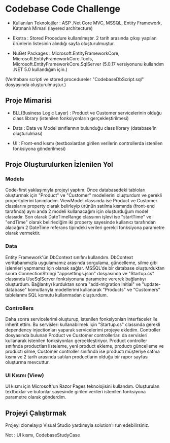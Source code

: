 # Codebase Code Challenge

- Kullanılan Teknolojiler : ASP .Net Core MVC, MSSQL, Entity Framework, Katmanlı Mimari (layered architecture)

- Ekstra : Stored Procedure kullanılmıştır. 2 tarih arasında çıkışı yapılan ürünlerin listesinin alındığı sayfa oluşturulmuştur.

- NuGet Packages : Microsoft.EntityFrameworkCore, Microsoft.EntityFrameworkCore.Tools, Microsoft.EntityFrameworkCore.SqlServer (5.0.17 versiyonunu kullandım 
.NET 5.0 kullandığım için.)

(Veritabanı scripti ve stored procedureler "CodebaseDbScript.sql" dosyasında oluşturulmuştur.)

## Proje Mimarisi
- BLL(Business Logic Layer) : Product ve Customer servicelerinin olduğu class library (istenilen fonksiyonların gerçekleştirilmesi)

- Data : Data ve Model sınıflarının bulunduğu class library (database'in oluşturulması)

- UI : Front-end kısmı (textboxlardan girilen verilerin controllerda istenilen fonksiyona gönderilmesi)

## Proje Oluşturulurken İzlenilen Yol
### Models
Code-first yaklaşımıyla projeyi yaptım. Önce databasedeki tabloları oluşturmak için "Product" ve "Customer" modellerini oluşturdum ve gerekli propertylerini tanımladım. ViewModel classında ise Product ve Customer classlarını property olarak belirleyip ürünün satılma kısmında (front-end tarafında) aynı anda 2 modeli kullanacağım için oluşturduğum model classıdır. Son olarak DateTimeRange classının işlevi ise "startTime" ve "endTime" olarak belirlediğim iki property sayesinde kullanıcı tarafından alacağım 2 DateTime referans tipindeki verileri gerekli fonksiyona parametre olarak vermektir.

### Data
Entity Framework'ün DbContext sınıfını kullandım. DbContext veritabanımızla uygulamamız arasında sorgulama, güncelleme, silme gibi işlemleri yapmamız için olanak sağlar. MSSQL'de bir database oluşturduktan sonra ConnectionStringi "appsettings.json" dosyasında ve "Startup.cs" classında UseSqlServer fonksiyonuna parametre vererek bağlantıyı oluşturdum. Bağlantıyı kurduktan sonra "add-migration Initial" ve "update-database" komutlarıyla modellerimi kullanarak "Products" ve "Customers" tablelarımı SQL komutu kullanmadan oluşturdum. 

### Controllers
Daha sonra servicelerimi oluşturup, istenilen fonksiyonları interfaceler ile inherit ettim. Bu servisleri kullanabilmek için "Startup.cs" classında gerekli dependency injectionları yaparak servicelerimi projeye ekledim. Controller dosyasında bulunan Product ve Customer controllerları da servisleri kullanarak istenilen fonksiyonları gerçekleştiriyor. Product controller sınıfında productları listeleme, yeni product ekleme, productı güncelleme ve productı silme, Customer controller sınıfında ise productı müşteriye satma kısmı ve 2 tarih arasında satılan productların olduğu bir rapor sayfası oluşturma mevcuttur. 

### UI Kısmı (View)
UI kısmı için Microsoft'un Razor Pages teknolojisini kullandım. Oluşturulan textboxlar ve butonlar sayesinde girilen verileri istenilen fonksiyona parametre olarak gönderdim. 

## Projeyi Çalıştırmak
Projeyi clonelayıp Visual Studio yardımıyla solution'ı run edebilirsiniz.

Not : UI kısmı, CodebaseStudyCase
